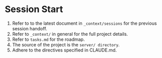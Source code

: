 # Session Start

1. Refer to to the latest document in `_context/sessions` for the previous session handoff.
2. Refer to `_context/` in general for the full project details.
3. Refer to `tasks.md` for the roadmap.
4. The source of the project is the `server/ directory`.
5. Adhere to the directives specified in CLAUDE.md.

